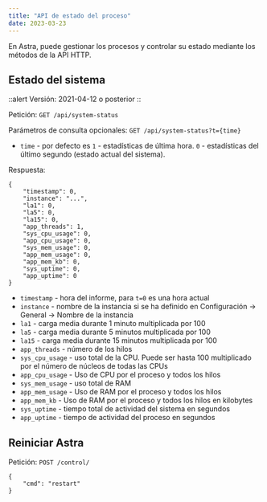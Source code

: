 ```yaml
---
title: "API de estado del proceso"
date: 2023-03-23
---
```


En Astra, puede gestionar los procesos y controlar su estado mediante los métodos de la API HTTP.

## Estado del sistema[](https://help.cesbo.com/astra/admin-guide/api/process#system-status)

::alert
Versión: 2021-04-12 o posterior
::

Petición: `GET /api/system-status`

Parámetros de consulta opcionales: `GET /api/system-status?t={time}`

- `time` - por defecto es `1` - estadísticas de última hora. `0` - estadísticas del último segundo (estado actual del sistema).

Respuesta:

```
{
    "timestamp": 0,
    "instance": "...",
    "la1": 0,
    "la5": 0,
    "la15": 0,
    "app_threads": 1,
    "sys_cpu_usage": 0,
    "app_cpu_usage": 0,
    "sys_mem_usage": 0,
    "app_mem_usage": 0,
    "app_mem_kb": 0,
    "sys_uptime": 0,
    "app_uptime": 0
}
```

- `timestamp` - hora del informe, para `t=0` es una hora actual
- `instance` - nombre de la instancia si se ha definido en Configuración -> General -> Nombre de la instancia
- `la1` - carga media durante 1 minuto multiplicada por 100
- `la5` - carga media durante 5 minutos multiplicada por 100
- `la15` - carga media durante 15 minutos multiplicada por 100
- `app_threads` - número de los hilos
- `sys_cpu_usage` - uso total de la CPU. Puede ser hasta 100 multiplicado por el número de núcleos de todas las CPUs
- `app_cpu_usage` - Uso de CPU por el proceso y todos los hilos
- `sys_mem_usage` - uso total de RAM
- `app_mem_usage` - Uso de RAM por el proceso y todos los hilos
- `app_mem_kb` - Uso de RAM por el proceso y todos los hilos en kilobytes
- `sys_uptime` - tiempo total de actividad del sistema en segundos
- `app_uptime` - tiempo de actividad del proceso en segundos

## Reiniciar Astra[](https://help.cesbo.com/astra/admin-guide/api/process#restart-astra)

Petición: `POST /control/`

```
{
    "cmd": "restart"
}
```
